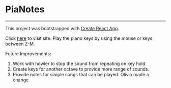 # PiaNotes

---

This project was bootstrapped with [Create React App](https://github.com/facebook/create-react-app).

Click [here](https://inspiring-pare-ae507d.netlify.app) to visit site.
Play the piano keys by using the mouse or keys between Z-M.

Future Improvements:

1. Work with howler to stop the sound from repeating on key hold.
2. Create keys for another octave to provide more range of sounds.
3. Provide notes for simple songs that can be played.
Olivia made a change